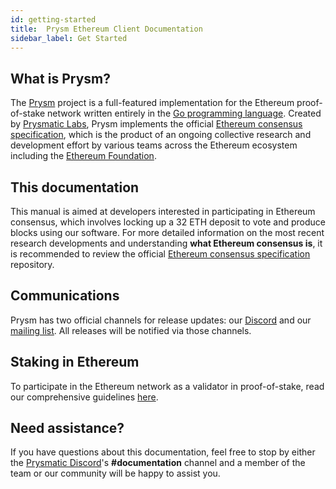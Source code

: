 ```yaml
---
id: getting-started
title:  Prysm Ethereum Client Documentation
sidebar_label: Get Started
---
```


## What is Prysm?

The [Prysm](https://github.com/prysmaticlabs/prysm) project is a full-featured implementation for the Ethereum proof-of-stake network written entirely in the [Go programming language](https://golang.org). Created by [Prysmatic Labs](https://prysmaticlabs.com), Prysm implements the official [Ethereum consensus specification](https://github.com/ethereum/consensus-specs), which is the product of an ongoing collective research and development effort by various teams across the Ethereum ecosystem including the [Ethereum Foundation](https://ethereum.org).

## This documentation

This manual is aimed at developers interested in participating in Ethereum consensus, which involves locking up a 32 ETH deposit to vote and produce blocks using our software. For more detailed information on the most recent research developments and understanding **what Ethereum consensus is**, it is recommended to review the official [Ethereum consensus specification](https://github.com/ethereum/consensus-specs) repository.

## Communications

Prysm has two official channels for release updates: our [Discord](https://discord.gg/prysmaticlabs) and our [mailing list](https://groups.google.com/g/prysm-dev). All releases will be notified via those channels.

## Staking in Ethereum

To participate in the Ethereum network as a validator in proof-of-stake, read our comprehensive guidelines [here](/docs/install/install-with-script).

## Need assistance?

If you have questions about this documentation, feel free to stop by either the [Prysmatic Discord](https://discord.gg/prysmaticlabs)'s **#documentation** channel and a member of the team or our community will be happy to assist you.
